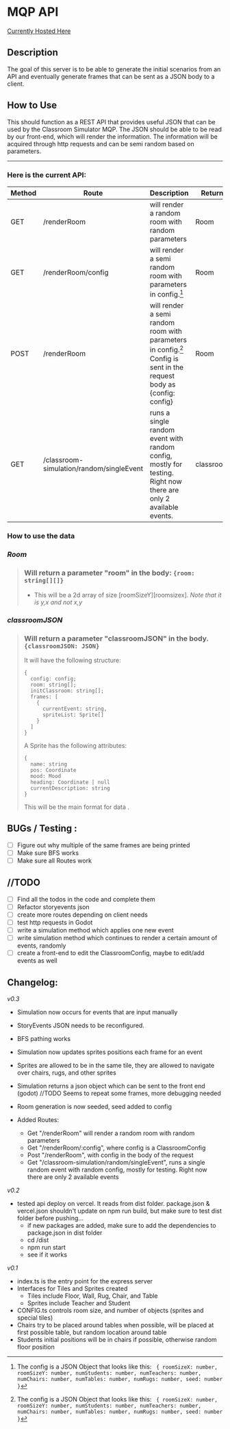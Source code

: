 # MQP API

[Currently Hosted Here](https://mqp-express.vercel.app/)

## Description

The goal of this server is to be able to generate the initial scenarios from an API and eventually generate frames that can be sent as a JSON body to a client.

## How to Use

This should function as a REST API that provides useful JSON that can be used by the Classroom Simulator MQP. The JSON should be able to be read by our front-end, which will render the information. The information will be acquired through http requests and can be semi random based on parameters.

---

### Here is the current API:

| Method | Route                                    | Description                                                                                                          | Return Type   |
| ------ | ---------------------------------------- | -------------------------------------------------------------------------------------------------------------------- | ------------- |
| GET    | /renderRoom                              | will render a random room with random parameters                                                                     | Room          |
| GET    | /renderRoom/config                       | will render a semi random room with parameters in config.[^1]                                                        | Room          |
| POST   | /renderRoom                              | will render a semi random room with parameters in config.[^1] Config is sent in the request body as {config: config} | Room          |
| GET    | /classroom-simulation/random/singleEvent | runs a single random event with random config, mostly for testing. Right now there are only 2 available events.      | classroomJSON |

[^1]: The config is a JSON Object that looks like this: `
{
roomSizeX: number,
roomSizeY: number,
numStudents: number,
numTeachers: number,
numChairs: number,
numTables: number,
numRugs: number,
seed: number
}`

### How to use the data

### _Room_

> ### Will return a parameter "room" in the body: `{room: string[][]}`
>
> - This will be a 2d array of size [roomSizeY][roomsizex]. _Note that it is y,x and not x,y_

### _classroomJSON_

> ### Will return a parameter "classroomJSON" in the body. `{classroomJSON: JSON}`
>
> It will have the following structure:
>
> ```
> {
>   config: config;
>   room: string[];
>   initClassroom: string[];
>   frames: [
>     {
>       currentEvent: string,
>       spriteList: Sprite[]
>     }
>   ]
> }
> ```
>
> A Sprite has the following attributes:
>
> ```
> {
>   name: string
>   pos: Coordinate
>   mood: Mood
>   heading: Coordinate | null
>   currentDescription: string
> }
> ```
>
> This will be the main format for data
> .

## BUGs / Testing :

- [ ] Figure out why multiple of the same frames are being printed
- [ ] Make sure BFS works
- [ ] Make sure all Routes work

## //TODO

- [ ] Find all the todos in the code and complete them
- [ ] Refactor storyevents json
- [ ] create more routes depending on client needs
- [ ] test http requests in Godot
- [ ] write a simulation method which applies one new event
- [ ] write simulation method which continues to render a certain amount of events, randomly
- [ ] create a front-end to edit the ClassroomConfig, maybe to edit/add events as well

## Changelog:

_v0.3_

- Simulation now occurs for events that are input manually
- StoryEvents JSON needs to be reconfigured.
- BFS pathing works
- Simulation now updates sprites positions each frame for an event
- Sprites are allowed to be in the same tile, they are allowed to navigate over chairs, rugs, and other sprites
- Simulation returns a json object which can be sent to the front end (godot)
  //TODO Seems to repeat some frames, more debugging needed
- Room generation is now seeded, seed added to config
- Added Routes:

  - Get "/renderRoom" will render a random room with random parameters
  - Get "/renderRoom/:config", where config is a ClassroomConfig
  - Post "/renderRoom", with config in the body of the request
  - Get "/classroom-simulation/random/singleEvent", runs a single random event with random config, mostly for testing. Right now there are only 2 available events

_v0.2_

- tested api deploy on vercel. It reads from dist folder. package.json & vercel.json shouldn't update on npm run build, but make sure to test dist folder before pushing...
  - if new packages are added, make sure to add the dependencies to package.json in dist folder
  - cd /dist
  - npm run start
  - see if it works

_v0.1_

- index.ts is the entry point for the express server
- Interfaces for Tiles and Sprites created
  - Tiles include Floor, Wall, Rug, Chair, and Table
  - Sprites include Teacher and Student
- CONFIG.ts controls room size, and number of objects (sprites and special tiles)
- Chairs try to be placed around tables when possible, will be placed at first possible table, but random location around table
- Students initial positions will be in chairs if possible, otherwise random floor position
